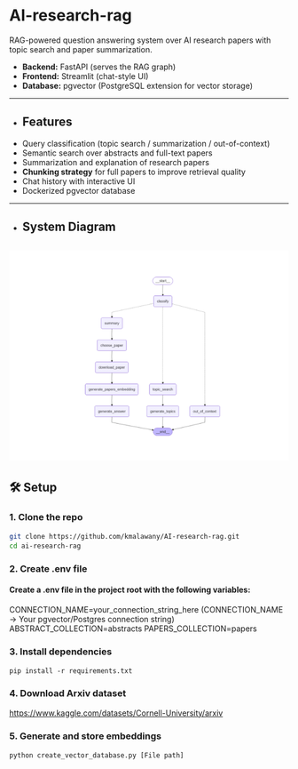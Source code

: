 # AI-research-rag
RAG-powered question answering system over AI research papers with topic search and paper summarization.

- **Backend:** FastAPI (serves the RAG graph)  
- **Frontend:** Streamlit (chat-style UI)  
- **Database:** pgvector (PostgreSQL extension for vector storage)

----------------------------------------------------------------------
- ## Features
- Query classification (topic search / summarization / out-of-context)
- Semantic search over abstracts and full-text papers
- Summarization and explanation of research papers
- **Chunking strategy** for full papers to improve retrieval quality
- Chat history with interactive UI
- Dockerized pgvector database
----------------------------------------------------------------------
- ## System Diagram
![System Diagram](Figure_1.png)
----------------------------------------------------------------------
## 🛠️ Setup

### 1. Clone the repo
```bash
git clone https://github.com/kmalawany/AI-research-rag.git
cd ai-research-rag
```
### 2. Create .env file
#### Create a .env file in the project root with the following variables:

CONNECTION_NAME=your_connection_string_here (CONNECTION_NAME → Your pgvector/Postgres connection string)
ABSTRACT_COLLECTION=abstracts
PAPERS_COLLECTION=papers

### 3. Install dependencies
```
pip install -r requirements.txt

```
### 4. Download Arxiv dataset
https://www.kaggle.com/datasets/Cornell-University/arxiv

### 5. Generate and store embeddings

```
python create_vector_database.py [File path]

```








